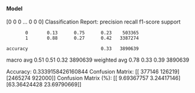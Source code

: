 #### Model
[0 0 0 ... 0 0 0]
Classification Report:
              precision    recall  f1-score   support

           0       0.13      0.75      0.23    503365
           1       0.88      0.27      0.42   3387274

    accuracy                           0.33   3890639
   macro avg       0.51      0.51      0.32   3890639
weighted avg       0.78      0.33      0.39   3890639

Accuracy: 0.3339158426160844
Confusion Matrix:
[[ 377146  126219]
 [2465274  922000]]
Confusion Matrix (%):
[[ 9.69367757  3.24417146]
 [63.36424428 23.69790669]]
